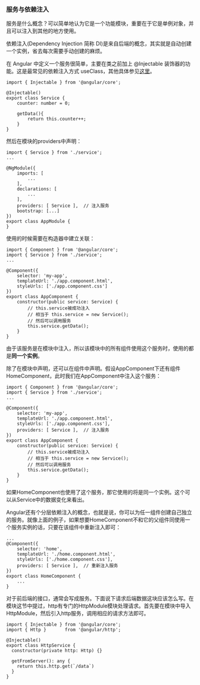 ### 服务与依赖注入

服务是什么概念？可以简单地认为它是一个功能模块，重要在于它是单例对象，并且可以注入到其他的地方使用。

依赖注入(Dependency Injection 简称 DI)是来自后端的概念，其实就是自动创建一个实例，省去每次需要手动创建的麻烦。
 
在 Angular 中定义一个服务很简单，主要在类之前加上 @Injectable 装饰器的功能。这是最常见的依赖注入方式 useClass，其他具体参见[这里](https://angular.cn/guide/dependency-injection)。
```
import { Injectable } from '@angular/core';  

@Injectable() 
export class Service {
    counter: number = 0;
    
    getData(){
        return this.counter++;
    }
}
```
然后在模块的providers中声明：
```
import { Service } from './service';
...

@NgModule({
    imports: [
        ...
    ],
    declarations: [
        ...
    ],
    providers: [ Service ],  // 注入服务
    bootstrap: [...]
})
export class AppModule {
}
```
使用的时候需要在构造器中建立关联：
```
import { Component } from '@angular/core'; 
import { Service } from './service';
...

@Component({
    selector: 'my-app',
    templateUrl: './app.component.html',
    styleUrls: ['./app.component.css']
})
export class AppComponent {
    constructor(public service: Service) {
        // this.service被成功注入
        // 相当于 this.service = new Service(); 
        // 然后可以调用服务
        this.service.getData();
    }
}
```
由于该服务是在模块中注入，所以该模块中的所有组件使用这个服务时，使用的都是**同一个实例**。

除了在模块中声明，还可以在组件中声明。假设AppComponent下还有组件HomeComponent，此时我们在AppComponent中注入这个服务：
```
import { Component } from '@angular/core'; 
import { Service } from './service';
...

@Component({
    selector: 'my-app',
    templateUrl: './app.component.html',
    styleUrls: ['./app.component.css'],
    providers: [ Service ],  // 注入服务
})
export class AppComponent {
    constructor(public service: Service) {
        // this.service被成功注入
        // 相当于 this.service = new Service(); 
        // 然后可以调用服务
        this.service.getData();
    }
}
```
如果HomeComponent也使用了这个服务，那它使用的将是同一个实例。这个可以从Service中的数据变化来看出。

Angular还有个分层依赖注入的概念，也就是说，你可以为任一组件创建自己独立的服务。就像上面的例子，如果想要HomeComponent不和它的父组件同使用一个服务实例的话，只要在该组件中重新注入即可：
```
...
@Component({
    selector: 'home',
    templateUrl: './home.component.html',
    styleUrls: ['./home.component.css'],
    providers: [ Service ],  // 重新注入服务
})
export class HomeComponent {
    ...
}
```

对于前后端的接口，通常会写成服务。下面说下请求后端数据这块应该怎么写。在模块这节中提过，http有专门的HttpModule模块处理请求。首先要在模块中导入HttpModule，然后引入http服务，调用相应的请求方法即可。

```
import { Injectable } from '@angular/core';
import { Http }       from '@angular/http';
  
@Injectable()
export class HttpService {
  constructor(private http: Http) {}
 
  getFromServer(): any {
    return this.http.get(`/data`)
  }
}
```
